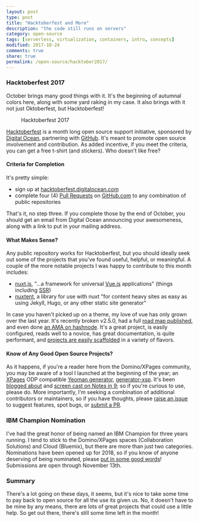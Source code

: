 ```yaml
---
layout: post
type: post
title: "Hacktoberfest and More"
description: "the code still runs on servers"
category: open-source
tags: [serverless, virtualization, containers, intro, concepts]
modified: 2017-10-24
comments: true
share: true
permalink: /open-source/hacktober2017/
---
```


### Hacktoberfest 2017

October brings many good things with it. It's the beginning of autumnal colors here, along with some yard raking in my case. It also brings with it not just Oktoberfest, but Hacktoberfest!

<figure>
  <amp-img src="{{ site.url }}/assets/images/post_images/Hacktoberfest2017.png"
  alt="hacktoberfest 2017"
  layout="fixed"
  width="404" height="452"></amp-img>
 <figcaption>Hacktoberfest 2017</figcaption>
</figure>

[Hacktoberfest][hacktoberfest-url] is a month long open source support initiative, sponsored by [Digital Ocean][dig-ocean], partnering with [GitHub][gh-url]. It's meant to promote open source involvement and contribution. As added incentive, if you meet the criteria, you can get a free t-shirt (and stickers). Who doesn't like free?

#### Criteria for Completion

It's pretty simple:

- sign up at [hacktoberfest.digitalocean.com][hacktoberfest-url]
- complete four (4) [Pull Requests][gh-pr] on [GitHub.com][gh-url] to any combination of public repositories

That's it, no step three. If you complete those by the end of October, you should get an email from Digital Ocean announcing your awesomeness, along with a link to put in your mailing address.

#### What Makes Sense?

Any public repository works for Hacktoberfest, but you should ideally seek out some of the projects that you've found useful, helpful, or meaningful. A couple of the more notable projects I was happy to contribute to this month includes:

- [nuxt.js][nuxt-url], "...a framework for universal [Vue.js][vue-url] applications" (things including [SSR][ssr])
- [nuxtent][nuxtent-url], a library for use with nuxt "for content heavy sites as easy as using Jekyll, Hugo, or any other static site generator"

In case you haven't picked up on a theme, my love of vue has only grown over the last year. It's recently broken v2.5.0, had a full [road map published][vue-roadmap], and even done [an AMA on hashnode][vue-ama]. It's a great project, is easily configured, reads well to a novice, has great documentation, is quite performant, and [projects are easily scaffolded][vue-cli] in a variety of flavors.

#### Know of Any Good Open Source Projects?

As it happens, if you're a reader here from the Domino/XPages community, you may be aware of a tool I launched at the beginning of the year; an [XPages][xpages] ODP compatible [Yeoman generator][yeo], [generator-xsp][gen-xsp]. It's been [blogged about][gen-xsp-blog] and [screen cast on Notes in 9][gen-xsp-ni9]; so if you're curious to use, please do. More importantly, I'm seeking a combination of additional contributors or maintainers, so if you have thoughts, please [raise an issue][gen-xsp-iss] to suggest features, spot bugs, or [submit a PR][gen-xsp-pr].

### IBM Champion Nomination

I've had the great honor of being named an IBM Champion for three years running. I tend to stick to the Domino/XPages spaces (Collaboration Solutions) and Cloud (Bluemix), but there are more than just two categories. Nominations have been opened up for 2018, so if you know of anyone deserving of being nominated, please [put in some good words][ibm-champion-nomination]! Submissions are open through November 13th.

### Summary

There's a lot going on these days, it seems, but it's nice to take some time to pay back to open source for all the use its given us. No, it doesn't have to be mine by any means, there are lots of great projects that could use a little help. So get out there, there's still some time left in the month!

[hacktoberfest-url]: https://hacktoberfest.digitalocean.com/
[gh-url]: https://github.com/
[dig-ocean]: https://www.digitalocean.com/
[gh-pr]: https://help.github.com/articles/about-pull-requests/
[nuxt-url]: https://nuxtjs.org/
[vue-url]: https://vuejs.org/
[ssr]: https://nuxtjs.org/guide#server-rendered-universal-ssr-
[nuxtent-url]: https://nuxtent.now.sh/
[vue-roadmap]: https://github.com/vuejs/roadmap
[vue-ama]: https://hashnode.com/ama/with-vuejs-team-cj7itlrki03ae62wuv2r2005s
[xpages]: http://xpages.info/
[yeo]: http://yeoman.io/learning/
[gen-xsp]: https://github.com/edm00se/generator-xsp
[gen-xsp-blog]: https://edm00se.io/self-promotion/ni9-node-tools-grab-bag/
[gen-xsp-ni9]: http://www.notesin9.com/2017/04/04/notesin9-205-leverage-domino-development-with-new-tools/
[gen-xsp-iss]: https://github.com/edm00se/generator-xsp/issues/new
[gen-xsp-pr]: https://github.com/edm00se/generator-xsp/pull/new/master
[ibm-champion-nomination]: https://www.ibm.com/developerworks/champion/nominate.html
[vue-cli]: https://github.com/vuejs/vue-cli
